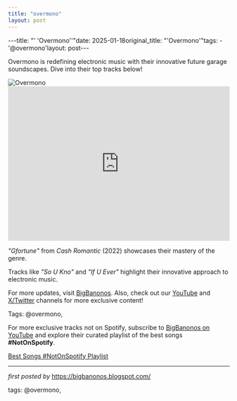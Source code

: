 ```yaml
---
title: "overmono"
layout: post
---
```

---title: "' 'Overmono''"date: 2025-01-18original_title: "'Overmono'"tags:  - '@overmono'layout: post---<!-- Introductory Text --><p >Overmono is redefining electronic music with their innovative future garage soundscapes. Dive into their top tracks below!</p> <!-- Featured Image --><div > <img src="https://i.scdn.co/image/ab67616d0000b273dd8fbf4e3c304f6b3602a745" alt="Overmono" /></div> <!-- Spotify Playlist Embed --><div > <iframe src="https://open.spotify.com/embed/playlist/0y9uEoiPXVlcBVM63KpqFI?utm_source=generator" width="100%" height="352" frameBorder="0" allowfullscreen="" allow="autoplay; clipboard-write; encrypted-media; fullscreen; picture-in-picture" loading="lazy"></iframe></div> <!-- Song Information --><div > <p><em>"Gfortune"</em> from *Cash Romantic* (2022) showcases their mastery of the genre.</p> <p>Tracks like <em>"So U Kno"</em> and <em>"If U Ever"</em> highlight their innovative approach to electronic music.</p></div> <!-- Footer Links --><div > <p>For more updates, visit <a href="https://bigbanonos.blogspot.com/" target="_blank">BigBanonos</a>. Also, check out our <a href="https://www.youtube.com/@BigBanonos" target="_blank">YouTube</a> and <a href="https://x.com/bigbanonos" target="_blank">X/Twitter</a> channels for more exclusive content!</p></div> <!-- Tags --><p >Tags: @overmono,</p><!--Subscribe and Playlist Links--><div>    <p>For more exclusive tracks not on Spotify, subscribe to <a href="https://www.youtube.com/@BigBanonos" target="_blank">BigBanonos on YouTube</a> and explore their curated playlist of the best songs <strong>#NotOnSpotify</strong>.</p>    <p><a href="https://www.youtube.com/playlist?list=PLtuNtuTatqI0kFahUCbtbfenC_ET5O_tr" target="_blank">Best Songs #NotOnSpotify Playlist<br /></a></p></div><hr /><p><em>first posted by</em> <a href="https://bigbanonos.blogspot.com/" rel="noopener" target="_new">https://bigbanonos.blogspot.com/</a></p><p>tags: @overmono,</p>